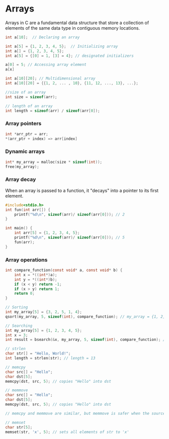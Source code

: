 # Arrays

Arrays in C are a fundamental data structure that store a collection of elements of the same data type in contiguous memory locations.

```c
int a[10];  // Declaring an array

int a[5] = {1, 2, 3, 4, 5};  // Initializing array
int a[] = {1, 2, 3, 4, 5};
int a[5] = {[0] = 1, [3] = 4}; // designated initializers

a[0] = 5; // Accessing array element
a[x]

int a[10][20]; // Multidimensional array
int a[10][20] = {{1, 2, ... , 10}, {11, 12, ..., 13}, ...};

//size of an array
int size = sizeof(arr);

// length of an array
int length = sizeof(arr) / sizeof(arr[0]);

```

### Array pointers

```c
int *arr_ptr = arr;
*(arr_ptr + index) => arr[index]
```

### Dynamic arrays

```c
int* my_array = malloc(size * sizeof(int));
free(my_array);
```

### Array decay
When an array is passed to a function, it "decays" into a pointer to its first element.

```c
#include<stdio.h>
int fun(int arr[]) {
    printf("%d\n", sizeof(arr)/ sizeof(arr[0])); // 2
}

int main() {
    int arr[5] = {1, 2, 3, 4, 5};
    printf("%d\n", sizeof(arr)/ sizeof(arr[0])); // 5
    fun(arr);
}
```

### Array operations

```c
int compare_function(const void* a, const void* b) {
    int x = *((int*)a);
    int y = *((int*)b);
    if (x < y) return -1;
    if (x > y) return 1;
    return 0;
}

// Sorting
int my_array[5] = {3, 2, 5, 1, 4};
qsort(my_array, 5, sizeof(int), compare_function); // my_array = {1, 2, 3, 4, 5}

// Searching
int my_array[5] = {1, 2, 3, 4, 5};
int x = 3;
int result = bsearch(&x, my_array, 5, sizeof(int), compare_function); // result = 2 (index of x in my_array)

// strlen
char str[] = "Hello, World!";
int length = strlen(str); // length = 13

// memcpy
char src[] = "Hello";
char dst[5];
memcpy(dst, src, 5); // copies "Hello" into dst

// memmove
char src[] = "Hello";
char dst[5];
memcpy(dst, src, 5); // copies "Hello" into dst

// memcpy and memmove are similar, but memmove is safer when the source and destination overlap.

// memset
char str[5];
memset(str, 'x', 5); // sets all elements of str to 'x'
```